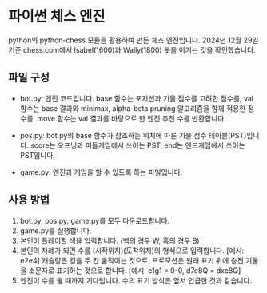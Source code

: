 # 파이썬 체스 엔진
python의 python-chess 모듈을 활용하여 만든 체스 엔진입니다. 2024년 12월 29일 기준 chess.com에서 Isabel(1600)과 Wally(1800) 봇을 이기는 것을 확인했습니다.

## 파일 구성
* bot.py: 엔진 코드입니다. base 함수는 포지션과 기물 점수를 고려한 점수를, val 함수는 base 결과와 minimax, alpha-beta pruning 알고리즘을 함께 적용한 점수를, move 함수는 val 결과를 바탕으로 한 엔진 추천 수를 반환합니다.

* pos.py: bot.py의 base 함수가 참조하는 위치에 따른 기물 점수 테이블(PST)입니다. score는 오프닝과 미들게임에서 쓰이는 PST, end는 엔드게임에서 쓰이는 PST입니다.

* game.py: 엔진과 게임을 할 수 있도록 하는 파일입니다.

## 사용 방법
1. bot.py, pos.py, game.py를 모두 다운로드합니다.
2. game.py를 실행합니다.
3. 본인이 플레이할 색을 입력합니다. (백의 경우 W, 흑의 경우 B)
4. 본인의 차례가 되면 수를 (시작위치)(도착위치)의 형식으로 입력합니다. [예시: e2e4] 캐슬링은 킹을 두 칸 움직이는 것으로, 프로모션은 원래 표기 뒤에 승진 기물을 소문자로 표기하는 것으로 합니다. [예시: e1g1 = 0-0, d7e8Q = dxe8Q]
5. 엔진이 수를 둘 때까지 기다립니다. 수의 표기 방식은 앞서 언급한 것과 같습니다.
